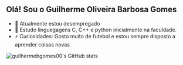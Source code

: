 ## Olá! Sou o Guilherme Oliveira Barbosa Gomes
- 🔭 Atualmente estou desempregado
- 🌱 Estudo linguegagens C, C++ e python inicialmente na faculdade.
- ⚡ Curiosidades: Gosto muito de futebol e estou sempre disposto a aprender coisas novas

![guilhermebgomes00's GitHub stats](https://github-readme-stats.vercel.app/api?username=barcelos00&theme=dark&show_icons=true)
 <div> 
 
